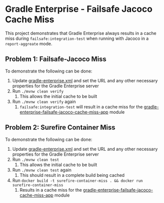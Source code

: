 # Gradle Enterprise - Failsafe Jacoco Cache Miss

This project demonstrates that Gradle Enterprise always results in a cache miss during `failsafe:integration-test` when running with Jacoco in a `report-aggreate` mode.

## Problem 1: Failsafe-Jacoco Miss

To demonstrate the following can be done:
1. Update [gradle-enterprise.xml](.mvn/gradle-enterprise.xml) and set the URL and any other necessary properties for the Gradle Enterprise server
2. Run `./mvnw clean verify`
   1. This allows the initial cache to be built
3. Run `./mvnw clean verify` again
   1. `failsafe:integration-test` will result in a cache miss for the [gradle-enterprise-failsafe-jacoco-cache-miss-app](gradle-enterprise-failsafe-jacoco-cache-miss-app) module

## Problem 2: Surefire Container Miss

To demonstrate the following can be done:
1. Update [gradle-enterprise.xml](.mvn/gradle-enterprise.xml) and set the URL and any other necessary properties for the Gradle Enterprise server
2. Run `./mvnw clean test`
   1. This allows the initial cache to be built
3. Run `./mvnw clean test` again
   1. This should result in a complete build being cached
4. Run `docker build -t surefire-container-miss . && docker run surefire-container-miss`
   1. Results in a cache miss for the [gradle-enterprise-failsafe-jacoco-cache-miss-app](gradle-enterprise-failsafe-jacoco-cache-miss-app) module